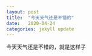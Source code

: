 ```yaml
---
layout: post
title:  "今天天气还是不错的"
date:   2020-04-24  
categories: jekyll update
---
```



今天天气还是不错的，就是这样子
